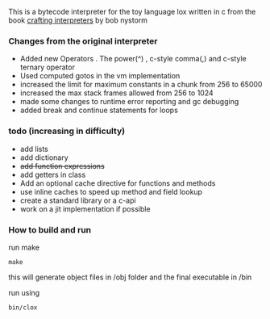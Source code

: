 This is a bytecode interpreter for the toy language lox written in c from the book [crafting interpreters](https://craftinginterpreters.com/) by bob nystorm 

<h3>Changes from the original interpreter </h3>
<ul>
  <li>Added new Operators . The power(^) , c-style comma(,) and c-style ternary operator</li>
  <li> Used computed gotos in the vm implementation </li>
  <li> increased the limit for maximum constants in a chunk from 256 to 65000 </li>
  <li> increased the max stack frames allowed from 256 to 1024 </li>
  <li> made some changes to runtime error reporting and gc debugging </li>
  <li> added break and continue statements for loops </li>
</ul>
<h3> todo (increasing in difficulty)</h3>
<ul>
  <li> add lists </li>
  <li> add dictionary </li>
  <li> <s>add function expressions </s></li>
  <li> add getters in class </li>
  <li>Add an optional cache directive for functions and methods</li>
  <li> use inline caches to speed up method and field lookup</li>
  <li> create a standard library or a c-api </li>
  <li> work on a jit implementation if possible </li>
</ul>

<h3> How to build and run </h3>

run make
```
make
```

this will generate object files in /obj folder and the final executable in /bin

run using
```
bin/clox
```